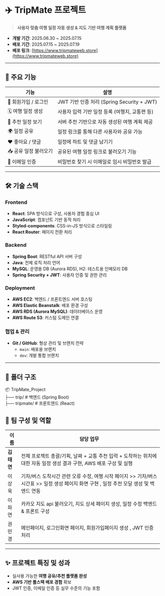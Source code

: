 
# ✈️ TripMate 프로젝트

> **사용자 맞춤 여행 일정 자동 생성 & 지도 기반 여행 계획 플랫폼**

- **개발 기간**: 2025.06.30 ~ 2025.07.15  
- **배포 기간**: 2025.07.15 ~ 2025.07.19  
- **배포 링크**: [https://www.tripmateweb.store](https://www.tripmateweb.store)

---

## 🧩 주요 기능

| 기능 | 설명 |
|------|------|
| 🔐 회원가입 / 로그인 | JWT 기반 인증 처리 (Spring Security + JWT) |
| 🗓️ 여행 일정 생성 | 사용자 입력 기반 일정 등록 (여행지, 교통편 등) |
| 📌 추천 일정 보기 | 서버 추천 기반으로 자동 생성된 여행 계획 제공 |
| 🌍 일정 공유 | 일정 링크를 통해 다른 사용자와 공유 가능 |
| ❤️ 좋아요 / 댓글 | 일정에 하트 및 댓글 남기기 |
| 📥 공유 일정 불러오기 | 공유된 여행 일정 링크로 불러오기 기능 |
| 📧 이메일 인증 | 비밀번호 찾기 시 이메일로 임시 비밀번호 발급 |

---

## 🛠 기술 스택

### Frontend

- **React**: SPA 방식으로 구성, 사용자 경험 중심 UI
- **JavaScript**: 컴포넌트 기반 동적 처리
- **Styled-components**: CSS-in-JS 방식으로 스타일링
- **React Router**: 페이지 전환 처리

### Backend

- **Spring Boot**: RESTful API 서버 구성
- **Java**: 전체 로직 처리 언어
- **MySQL**: 운영용 DB (Aurora RDS), H2: 테스트용 인메모리 DB
- **Spring Security + JWT**: 사용자 인증 및 권한 관리

### Deployment

- **AWS EC2**: 백엔드 / 프론트엔드 서버 호스팅
- **AWS Elastic Beanstalk**: 배포 환경 구성
- **AWS RDS (Aurora MySQL)**: 데이터베이스 운영
- **AWS Route 53**: 커스텀 도메인 연결

### 협업 & 관리

- **Git / GitHub**: 형상 관리 및 브랜치 전략
  - `main`: 배포용 브랜치
  - `dev`: 개발 통합 브랜치

---

## 🧱 폴더 구조

📦 TripMate_Project <br/>
├── trip/        # 백엔드 (Spring Boot) <br/>
├── tripmate/    # 프론트엔드 (React)

## 👥 팀 구성 및 역할

| 이름 | 담당 업무 |
|------|-----------|
| **김태연** | 전체 프로젝트 총괄/기획, 날짜 + 교통 추천 입력 + 도착하는 위치에 대한 자동 일정 생성 결과 구현, AWS 배포 구성 및 실행 |
| 이상욱 | 기차/버스 도착시간 관련 오류 수정, 여행 시작 페이지 >> 기차/버스 시간표 >> 일정 생성 페이지 화면 구현 , 일정 추천 모달 생성 및 백엔드 연동 |
| 이파연 | 카카오 지도 api 불러오기, 지도 상세 페이지 생성, 일정 수정 백엔드 & 프론트 구성 |
| 권민경 | 메인페이지, 로그인화면 페이지, 회원가입페이지 생성 , JWT 인증 처리|

---

## ✨ 프로젝트 특징 및 성과 
- 실사용 가능한 **여행 공유/추천 플랫폼 완성**
- **AWS 기반 풀스택 배포 경험** 확보
- JWT 인증, 이메일 인증 등 실무 수준의 기능 포함

